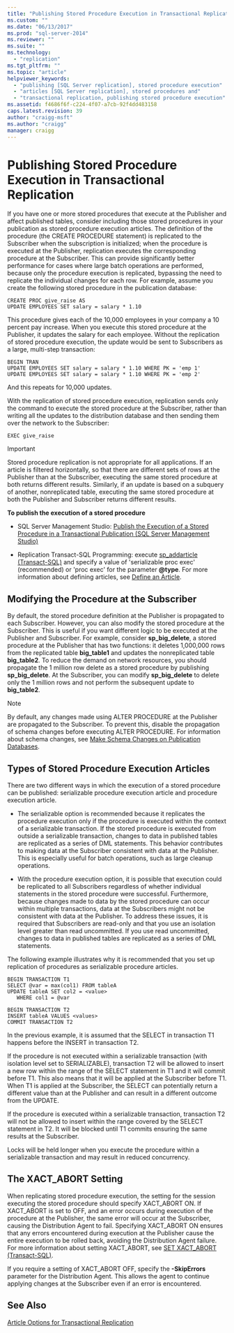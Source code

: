 ```yaml
---
title: "Publishing Stored Procedure Execution in Transactional Replication | Microsoft Docs"
ms.custom: ""
ms.date: "06/13/2017"
ms.prod: "sql-server-2014"
ms.reviewer: ""
ms.suite: ""
ms.technology: 
  - "replication"
ms.tgt_pltfrm: ""
ms.topic: "article"
helpviewer_keywords: 
  - "publishing [SQL Server replication], stored procedure execution"
  - "articles [SQL Server replication], stored procedures and"
  - "transactional replication, publishing stored procedure execution"
ms.assetid: f4686f6f-c224-4f07-a7cb-92f4dd483158
caps.latest.revision: 39
author: "craigg-msft"
ms.author: "craigg"
manager: craigg
---
```

# Publishing Stored Procedure Execution in Transactional Replication
  If you have one or more stored procedures that execute at the Publisher and affect published tables, consider including those stored procedures in your publication as stored procedure execution articles. The definition of the procedure (the CREATE PROCEDURE statement) is replicated to the Subscriber when the subscription is initialized; when the procedure is executed at the Publisher, replication executes the corresponding procedure at the Subscriber. This can provide significantly better performance for cases where large batch operations are performed, because only the procedure execution is replicated, bypassing the need to replicate the individual changes for each row. For example, assume you create the following stored procedure in the publication database:  
  
```  
CREATE PROC give_raise AS  
UPDATE EMPLOYEES SET salary = salary * 1.10  
```  
  
 This procedure gives each of the 10,000 employees in your company a 10 percent pay increase. When you execute this stored procedure at the Publisher, it updates the salary for each employee. Without the replication of stored procedure execution, the update would be sent to Subscribers as a large, multi-step transaction:  
  
```  
BEGIN TRAN  
UPDATE EMPLOYEES SET salary = salary * 1.10 WHERE PK = 'emp 1'  
UPDATE EMPLOYEES SET salary = salary * 1.10 WHERE PK = 'emp 2'  
```  
  
 And this repeats for 10,000 updates.  
  
 With the replication of stored procedure execution, replication sends only the command to execute the stored procedure at the Subscriber, rather than writing all the updates to the distribution database and then sending them over the network to the Subscriber:  
  
```  
EXEC give_raise  
```  
  
> [!IMPORTANT]  
>  Stored procedure replication is not appropriate for all applications. If an article is filtered horizontally, so that there are different sets of rows at the Publisher than at the Subscriber, executing the same stored procedure at both returns different results. Similarly, if an update is based on a subquery of another, nonreplicated table, executing the same stored procedure at both the Publisher and Subscriber returns different results.  
  
 **To publish the execution of a stored procedure**  
  
-   SQL Server Management Studio: [Publish the Execution of a Stored Procedure in a Transactional Publication &#40;SQL Server Management Studio&#41;](../publish/publish-execution-of-stored-procedure-in-transactional-publication.md)  
  
-   Replication Transact-SQL Programming: execute [sp_addarticle &#40;Transact-SQL&#41;](/sql/relational-databases/system-stored-procedures/sp-addarticle-transact-sql) and specify a value of 'serializable proc exec' (recommended) or 'proc exec' for the parameter **@type**. For more information about defining articles, see [Define an Article](../publish/define-an-article.md).  
  
## Modifying the Procedure at the Subscriber  
 By default, the stored procedure definition at the Publisher is propagated to each Subscriber. However, you can also modify the stored procedure at the Subscriber. This is useful if you want different logic to be executed at the Publisher and Subscriber. For example, consider **sp_big_delete**, a stored procedure at the Publisher that has two functions: it deletes 1,000,000 rows from the replicated table **big_table1** and updates the nonreplicated table **big_table2**. To reduce the demand on network resources, you should propagate the 1 million row delete as a stored procedure by publishing **sp_big_delete**. At the Subscriber, you can modify **sp_big_delete** to delete only the 1 million rows and not perform the subsequent update to **big_table2**.  
  
> [!NOTE]  
>  By default, any changes made using ALTER PROCEDURE at the Publisher are propagated to the Subscriber. To prevent this, disable the propagation of schema changes before executing ALTER PROCEDURE. For information about schema changes, see [Make Schema Changes on Publication Databases](../publish/make-schema-changes-on-publication-databases.md).  
  
## Types of Stored Procedure Execution Articles  
 There are two different ways in which the execution of a stored procedure can be published: serializable procedure execution article and procedure execution article.  
  
-   The serializable option is recommended because it replicates the procedure execution only if the procedure is executed within the context of a serializable transaction. If the stored procedure is executed from outside a serializable transaction, changes to data in published tables are replicated as a series of DML statements. This behavior contributes to making data at the Subscriber consistent with data at the Publisher. This is especially useful for batch operations, such as large cleanup operations.  
  
-   With the procedure execution option, it is possible that execution could be replicated to all Subscribers regardless of whether individual statements in the stored procedure were successful. Furthermore, because changes made to data by the stored procedure can occur within multiple transactions, data at the Subscribers might not be consistent with data at the Publisher. To address these issues, it is required that Subscribers are read-only and that you use an isolation level greater than read uncommitted. If you use read uncommitted, changes to data in published tables are replicated as a series of DML statements.  
  
 The following example illustrates why it is recommended that you set up replication of procedures as serializable procedure articles.  
  
```  
BEGIN TRANSACTION T1  
SELECT @var = max(col1) FROM tableA  
UPDATE tableA SET col2 = <value>   
   WHERE col1 = @var   
  
BEGIN TRANSACTION T2  
INSERT tableA VALUES <values>  
COMMIT TRANSACTION T2  
```  
  
 In the previous example, it is assumed that the SELECT in transaction T1 happens before the INSERT in transaction T2.  
  
 If the procedure is not executed within a serializable transaction (with isolation level set to SERIALIZABLE), transaction T2 will be allowed to insert a new row within the range of the SELECT statement in T1 and it will commit before T1. This also means that it will be applied at the Subscriber before T1. When T1 is applied at the Subscriber, the SELECT can potentially return a different value than at the Publisher and can result in a different outcome from the UPDATE.  
  
 If the procedure is executed within a serializable transaction, transaction T2 will not be allowed to insert within the range covered by the SELECT statement in T2. It will be blocked until T1 commits ensuring the same results at the Subscriber.  
  
 Locks will be held longer when you execute the procedure within a serializable transaction and may result in reduced concurrency.  
  
## The XACT_ABORT Setting  
 When replicating stored procedure execution, the setting for the session executing the stored procedure should specify XACT_ABORT ON. If XACT_ABORT is set to OFF, and an error occurs during execution of the procedure at the Publisher, the same error will occur at the Subscriber, causing the Distribution Agent to fail. Specifying XACT_ABORT ON ensures that any errors encountered during execution at the Publisher cause the entire execution to be rolled back, avoiding the Distribution Agent failure. For more information about setting XACT_ABORT, see [SET XACT_ABORT &#40;Transact-SQL&#41;](/sql/t-sql/statements/set-xact-abort-transact-sql).  
  
 If you require a setting of XACT_ABORT OFF, specify the **-SkipErrors** parameter for the Distribution Agent. This allows the agent to continue applying changes at the Subscriber even if an error is encountered.  
  
## See Also  
 [Article Options for Transactional Replication](article-options-for-transactional-replication.md)  
  
  
